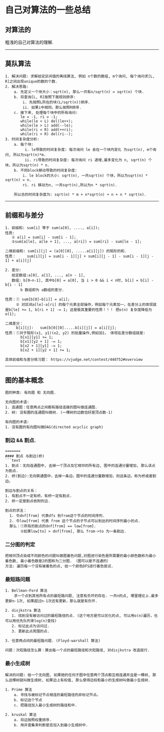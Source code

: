 # 自己对算法的一些总结

## 对算法的
粗浅的自己对算法的理解.

***
## 莫队算法
```text
1. 解决问题: 求解给定区间值的离线算法, 例如 n个数的数组, m个询问, 每个询问求[L, R]之间出现unique的数的个数.
2. 解决思路:
    a. 先定义一个块大小：sqrt(n), 那么一共有n/sqrt(n) = sqrt(n) 个块.
    b. 将查询[L, R]按照下面规则排序:
        i. 先按照L所在的块(L/sqrt(n))排序.
        ii. 如果i中相同，那么按照R排序.
    c. 接下来, 处理每个块中的所有询问:
       le = -1, ri = -1;
       while(le < L) del(le++);
       while(le > L) add(--le);
       while(ri < R) add(++ri);
       while(ri > R) del(ri--);
3. 时间复杂度分析:
    a. 每个块:
         i. le导致的时间复杂度: 每次询问 le 会在一个块内变化 为sqrt(n), m个询问, 所以为sqrt(n)*m.
         ii. ri导致的时间复杂度: 每次询问 ri 递增,最多变化为 n, sqrt(n) 个块，所以为sqrt(n) * n.
    b. 不同block移动导致的时间复杂度:
        i. le block的大小: sqrt(n), 一共sqrt(n) 个块，所以为sqrt(n) * sqrt(n) = n.
        ri. ri 移动为n, 一共sqrt(n),所以为n * sqrt(n).

    所以总的时间复杂度为: sqrt(n) * m + n*sqrt(n) + n + n * sqrt(n).
```

***
## 前缀和与差分
```text
1. 前缀和: sum[i] 等于 sum(a[0], ...., a[i]);
性质: 
   ① a[i] = sum[i] - sum[i - 1];
   ②sum[a[le], a[le + 1], ..., a[ri]) = sum[ri] - sum[le - 1];

二维前缀和: sum[i][j] = (a[0][0], .....a[i][j]) 的矩形的和.
性质：     sum[i][j] = sum[i - 1][j] + sum[i][j - 1] - sum[i - 1][j - 1] + a[i][j]
   
2. 差分:
   给定数组:a[0], a[1], ..., a[n - 1],
   数组: b[0~n-1], 其中b[0] = a[0], 当 i > 0 && i < n时, b[i] = b[i] - b[i - 1]
       b 数组即为 a数组的差分.

性质：① sum[b[0]~b[i]] = a[i];
     ② 对区间a[le]-a[ri] 的每个元素全部操作，例如每个元素加一，在差分上的体现就是b[le] += 1, b[ri + 1] -= 1; 这是极其重要的性质！！！ 把o(n) 复杂度降低为o(1);

二维差分：
     b[i][j]:   sum[b[0][0].....b[i][j]] = a[i][j];
性质：①对于矩形(x1, y1)(x2, y2) 的批量操作,例如加1， 体现在差分数组就是:
       b[x1][y1] += 1;
       b[x1][y2 + 1] -= 1;
       b[x2 + 1][y1] -= 1;
       b[x2 + 1][y2 + 1] += 1;

具体前缀和与差分练习题： https://vjudge.net/contest/440752#overview
```

***

## 图的基本概念
```text
图的种类: 有向图 和 无向图.

无向图的术语:
1. 连通图：任意两点之间都有路径连接的图叫做连通图.
2. 树: 没有圈的连通图叫做树. (一棵树的边数恰好是顶点数-1)

有向图的术语:
1. 没有圈的有向图叫做DAG(directed acyclic graph)
```

### 割边 && 割点.
```text
=======
#### 割点 与割边(桥)
```text
1. 割点：无向连通图中, 去掉一个顶点及它相邻的所有边, 图中的连通分量增加, 那么该点为割点.
2. 桥(割边):无向联通图中，去掉一条边，图中的连通分量数增加，则这条边，称为桥或者割边。

割边与割点的关系：
1. 有割点不一定有桥，有桥一定有割点.
2. 桥一定是割点依附的边.
 
割点的求法：
  1. 令dnf[from] 代表dfs 到from这个节点的时间序列.
  2. 令low[from] 代表 from 这个节点的子节点可以到达的时间序列最小的点.
  那么：①所有的割点的dnf[from] == low[from].
       ②如果low[to] > dnf[from], 那么 from->to 为一条割边.

```

### 二分图的判定
```
把相邻顶点染成不同颜色的问题叫做图着色问题,对图进行染色是所需要的最小颜色数称为最小着色数, 最小着色数是2的图称为二分图. （图可以是不连通的）  
方法: 遍历每一个没有被着色的点, 给一个颜色DFS进行着色尝试.
```

### 最短路问题
```
1. Bellman-Ford 算法
    求一个点到其他所有点的最短路问题, 注意有负环的存在. 一共n的点, 哪里理论上.最多更新n-1次, 如果超过n-1次还有更新，那么就是有负环.

2. disjkstra 算法
   1. 找到没有被访问过的最短路径的点. (这个地方是可以优化的点, 可以用o(n)遍历，也可以用优先队列来log(n)查找)
   2. 标记此点为访问过.
   3. 更新此点周围的点.

3. 任意两点间的最短路问题. (Floyd-warshall 算法)

问题：次短路径怎么算：算出每一个点的最短路径和次短路径, 对disjkstra 改造就行.
```

### 最小生成树
```
解决的问题: 给一个无向图, 如果她的任何子图中任意两个顶点都互相连通并且是一棵树, 那么这棵树就叫做生成树, 如果边上有权值, 那么使得边权和最小的生成树叫做最小生成树.

1. Prime 算法 
    a. 寻找与被标记节点相连的最短路径的非标记节点。
    b. 标记这个节点
    c. 把路径加入最小生成树的路径和中.

2. kruskal 算法
    a. 将边按照权重排序.
    b. 用并查集来判断是否加入到最小生成树中.

```



